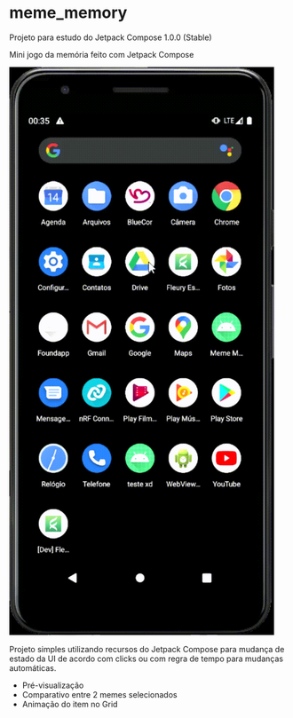 # meme_memory


Projeto para estudo do Jetpack Compose 1.0.0 (Stable)

Mini jogo da memória feito com Jetpack Compose

![preview](https://github.com/wesleyerick/meme_memory/blob/master/MemeMemory/readme/video.gif)

Projeto simples utilizando recursos do Jetpack Compose para mudança de estado da UI de acordo com clicks ou com regra de tempo para mudanças automáticas.

- Pré-visualização
- Comparativo entre 2 memes selecionados
- Animação do item no Grid

